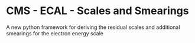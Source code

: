 # CMS - ECAL - Scales and Smearings

A new python framework for deriving the residual scales and additional smearings for the electron energy scale